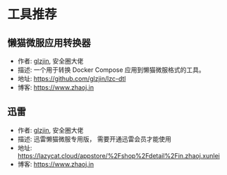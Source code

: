 # 工具推荐

## 懒猫微服应用转换器
- 作者: [glzjin](https://x.com/glzjin), 安全圈大佬
- 描述: 一个用于转换 Docker Compose 应用到懒猫微服格式的工具。
- 地址: https://github.com/glzjin/lzc-dtl
- 博客: https://www.zhaoj.in

## 迅雷
- 作者: [glzjin](https://x.com/glzjin), 安全圈大佬
- 描述: 迅雷懒猫微服专用版， 需要开通迅雷会员才能使用
- 地址: https://lazycat.cloud/appstore/%2Fshop%2Fdetail%2Fin.zhaoj.xunlei
- 博客: https://www.zhaoj.in